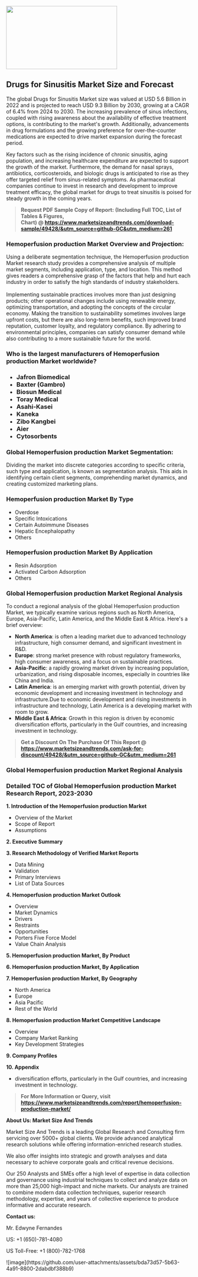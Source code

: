 <p><img class="alignnone size-medium wp-image-20088" src="https://ffe5etoiles.com/wp-content/uploads/2024/12/MST1-300x171.png" alt="" width="300" height="171" /></p><h2>Drugs for Sinusitis Market Size and Forecast</h2><p>The global Drugs for Sinusitis Market size was valued at USD 5.6 Billion in 2022 and is projected to reach USD 9.3 Billion by 2030, growing at a CAGR of 6.4% from 2024 to 2030. The increasing prevalence of sinus infections, coupled with rising awareness about the availability of effective treatment options, is contributing to the market's growth. Additionally, advancements in drug formulations and the growing preference for over-the-counter medications are expected to drive market expansion during the forecast period.</p><p>Key factors such as the rising incidence of chronic sinusitis, aging population, and increasing healthcare expenditure are expected to support the growth of the market. Furthermore, the demand for nasal sprays, antibiotics, corticosteroids, and biologic drugs is anticipated to rise as they offer targeted relief from sinus-related symptoms. As pharmaceutical companies continue to invest in research and development to improve treatment efficacy, the global market for drugs to treat sinusitis is poised for steady growth in the coming years.</p></p><blockquote id="" class=""><strong>Request PDF Sample Copy of Report: (Including Full TOC, List of Tables &amp; Figures, Chart)&nbsp;@&nbsp;<strong><a href="https://www.marketsizeandtrends.com/download-sample/49428/&utm_source=github-GC&utm_medium=261" target="_blank">https://www.marketsizeandtrends.com/download-sample/49428/&utm_source=github-GC&utm_medium=261</a></strong></strong></blockquote><h3 id="" class="">Hemoperfusion production Market&nbsp;Overview and Projection:</h3><p id="" class="">Using a deliberate segmentation technique, the Hemoperfusion production Market research study provides a comprehensive analysis of multiple market segments, including application, type, and location. This method gives readers a comprehensive grasp of the factors that help and hurt each industry in order to satisfy the high standards of industry stakeholders. <br /> <br />Implementing sustainable practices involves more than just designing products; other operational changes include using renewable energy, optimizing transportation, and adopting the concepts of the circular economy. Making the transition to sustainability sometimes involves large upfront costs, but there are also long-term benefits, such improved brand reputation, customer loyalty, and regulatory compliance. By adhering to environmental principles, companies can satisfy consumer demand while also contributing to a more sustainable future for the world.</p><h3 id="" class="">Who is the largest manufacturers of&nbsp;Hemoperfusion production Market worldwide?</h3><h3 class=""><p><ul><li>Jafron Biomedical </li><li> Baxter (Gambro) </li><li> Biosun Medical </li><li> Toray Medical </li><li> Asahi-Kasei </li><li> Kaneka </li><li> Zibo Kangbei </li><li> Aier </li><li> Cytosorbents</li></ul></p></h3><h3 id="" class="">Global&nbsp;Hemoperfusion production Market Segmentation:</h3><p id="" class="">Dividing the market into discrete categories according to specific criteria, such type and application, is known as segmentation analysis. This aids in identifying certain client segments, comprehending market dynamics, and creating customized marketing plans.</p><h3 id="" class="">Hemoperfusion production Market&nbsp;By Type</h3><p><p><ul><li>Overdose</li><li> Specific Intoxications</li><li> Certain Autoimmune Diseases</li><li> Hepatic Encephalopathy</li><li> Others</p></li></ul></p></p><h3 id="" class="">Hemoperfusion production Market&nbsp;By Application</h3><p class=""><p><ul><li>Resin Adsorption</li><li> Activated Carbon Adsorption</li><li> Others</li></ul></p></p><h3 id="" class="">Global Hemoperfusion production Market Regional Analysis</h3><p id="" class="">To conduct a regional analysis of the global Hemoperfusion production Market, we typically examine various regions such as North America, Europe, Asia-Pacific, Latin America, and the Middle East &amp; Africa. Here's a brief overview:</p><ul><li><strong>North America</strong>: is often a leading market due to advanced technology infrastructure, high consumer demand, and significant investment in R&amp;D.</li><li><strong>Europe</strong>: strong market presence with robust regulatory frameworks, high consumer awareness, and a focus on sustainable practices.</li><li><strong>Asia-Pacific</strong>: a rapidly growing market driven by increasing population, urbanization, and rising disposable incomes, especially in countries like China and India.</li><li><strong>Latin America</strong>: is an emerging market with growth potential, driven by economic development and increasing investment in technology and infrastructure.Due to economic development and rising investments in infrastructure and technology, Latin America is a developing market with room to grow.</li><li><strong>Middle East &amp; Africa</strong>: Growth in this region is driven by economic diversification efforts, particularly in the Gulf countries, and increasing investment in technology.</li></ul><blockquote id="" class=""><strong>Get a Discount On The Purchase Of This Report @ <strong><a href="https://www.marketsizeandtrends.com/ask-for-discount/49428/&utm_source=github-GC&utm_medium=261" target="_blank">https://www.marketsizeandtrends.com/ask-for-discount/49428/&utm_source=github-GC&utm_medium=261</a></strong></strong></blockquote><h3 id="" class="">Global Hemoperfusion production Market Regional Analysis</h3><h3 id="" class="">Detailed TOC of Global Hemoperfusion production Market Research Report, 2023-2030</h3><p id="" class=""><strong>1. Introduction of the Hemoperfusion production Market</strong></p><ul><li>Overview of the Market</li><li>Scope of Report</li><li>Assumptions</li></ul><p id="" class=""><strong>2. Executive Summary</strong></p><p id="" class=""><strong>3. Research Methodology of Verified Market Reports</strong></p><ul><li>Data Mining</li><li>Validation</li><li>Primary Interviews</li><li>List of Data Sources</li></ul><p id="" class=""><strong>4. Hemoperfusion production Market Outlook</strong></p><ul><li>Overview</li><li>Market Dynamics</li><li>Drivers</li><li>Restraints</li><li>Opportunities</li><li>Porters Five Force Model</li><li>Value Chain Analysis</li></ul><p id="" class=""><strong>5. Hemoperfusion production Market, By Product</strong></p><p id="" class=""><strong>6. Hemoperfusion production Market, By Application</strong></p><p id="" class=""><strong>7. Hemoperfusion production Market, By Geography</strong></p><ul><li>North America</li><li>Europe</li><li>Asia Pacific</li><li>Rest of the World</li></ul><p id="" class=""><strong>8. Hemoperfusion production Market Competitive Landscape</strong></p><ul><li>Overview</li><li>Company Market Ranking</li><li>Key Development Strategies</li></ul><p id="" class=""><strong>9. Company Profiles</strong></p><p id="" class=""><strong>10. Appendix</strong></p><ul><li>diversification efforts, particularly in the Gulf countries, and increasing investment in technology.</li></ul><blockquote id="" class=""><strong>For More Information or Query, visit <strong><strong><a href="https://www.marketsizeandtrends.com/report/hemoperfusion-production-market/" target="_blank">https://www.marketsizeandtrends.com/report/hemoperfusion-production-market/</a></strong></strong></strong></blockquote><p id="" class=""><strong>About Us: Market Size And Trends</strong></p><p id="" class="">Market Size And Trends is a leading Global Research and Consulting firm servicing over 5000+ global clients. We provide advanced analytical research solutions while offering information-enriched research studies.</p><p id="" class="">We also offer insights into strategic and growth analyses and data necessary to achieve corporate goals and critical revenue decisions.</p><p id="" class="">Our 250 Analysts and SMEs offer a high level of expertise in data collection and governance using industrial techniques to collect and analyze data on more than 25,000 high-impact and niche markets. Our analysts are trained to combine modern data collection techniques, superior research methodology, expertise, and years of collective experience to produce informative and accurate research.</p><p id="" class=""><strong>Contact us:</strong></p><p id="" class="">Mr. Edwyne Fernandes</p><p id="" class="">US: +1 (650)-781-4080</p><p id="" class="">US Toll-Free: +1 (800)-782-1768</p>
![image](https://github.com/user-attachments/assets/bda73d57-5b63-4a91-8800-2dabdbf388b9)
